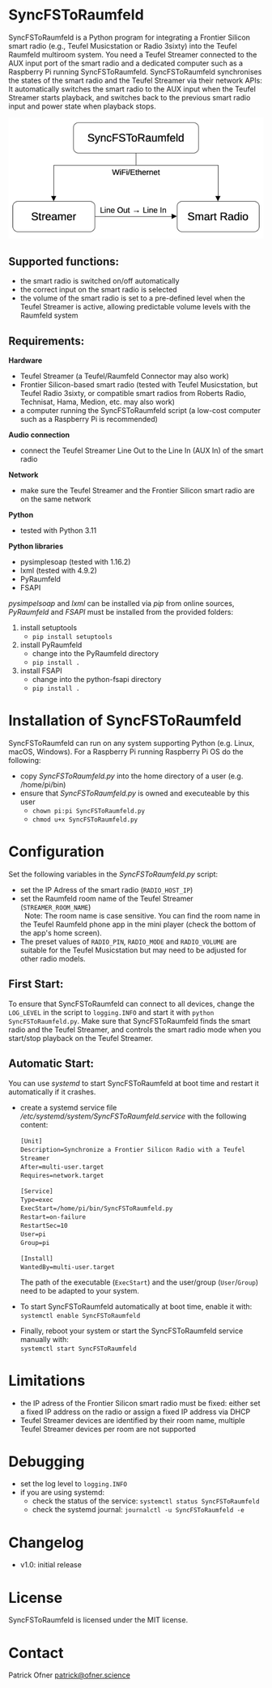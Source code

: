 SyncFSToRaumfeld
================
SyncFSToRaumfeld is a Python program for integrating a Frontier Silicon smart radio (e.g., Teufel Musicstation or Radio 3sixty) into the Teufel Raumfeld multiroom system. You need a Teufel Streamer connected to the AUX input port of the smart radio and a dedicated computer such as a Raspberry Pi running SyncFSToRaumfeld. SyncFSToRaumfeld synchronises the states of the smart radio and the Teufel Streamer via their network APIs: It automatically switches the smart radio to the AUX input when the Teufel Streamer starts playback, and switches back to the previous smart radio input and power state when playback stops.

![Image](overview.png "overview")


Supported functions:
--------------------
* the smart radio is switched on/off automatically
* the correct input on the smart radio is selected
* the volume of the smart radio is set to a pre-defined level when the Teufel Streamer is active, allowing predictable volume levels with the Raumfeld system


Requirements:
-------------
**Hardware**
* Teufel Streamer (a Teufel/Raumfeld Connector may also work)
* Frontier Silicon-based smart radio (tested with Teufel Musicstation, but Teufel Radio 3sixty, or compatible smart radios from Roberts Radio, Technisat, Hama, Medion, etc. may also work)
* a computer running the SyncFSToRaumfeld script (a low-cost computer such as a Raspberry Pi is recommended)

**Audio connection**
* connect the Teufel Streamer Line Out to the Line In (AUX In) of the smart radio

**Network**
* make sure the Teufel Streamer and the Frontier Silicon smart radio are on the same network

**Python**
* tested with Python 3.11

**Python libraries**
* pysimplesoap (tested with 1.16.2)
* lxml (tested with 4.9.2)
* PyRaumfeld
* FSAPI

_pysimpelsoap_ and _lxml_ can be installed via _pip_ from online sources, _PyRaumfeld_ and _FSAPI_ must be installed from the provided folders:
1. install setuptools  
    * `pip install setuptools`
2. install PyRaumfeld  
    * change into the PyRaumfeld directory  
    * `pip install .`
3. install FSAPI  
    * change into the python-fsapi directory  
    * `pip install .`


Installation of SyncFSToRaumfeld
================================
SyncFSToRaumfeld can run on any system supporting Python (e.g. Linux, macOS, Windows). For a Raspberry Pi running Raspberry Pi OS do the following:

* copy _SyncFSToRaumfeld.py_ into the home directory of a user (e.g. /home/pi/bin)
* ensure that _SyncFSToRaumfeld.py_ is owned and executeable by this user
  * `chown pi:pi SyncFSToRaumfeld.py`
  * `chmod u+x SyncFSToRaumfeld.py`

Configuration
=============
Set the following variables in the _SyncFSToRaumfeld.py_ script:

* set the IP Adress of the smart radio (`RADIO_HOST_IP`)
* set the Raumfeld room name of the Teufel Streamer (`STREAMER_ROOM_NAME`)  
  Note: The room name is case sensitive. You can find the room name in the Teufel Raumfeld phone app in the mini player (check the bottom of the app's home screen).
* The preset values of `RADIO_PIN`, `RADIO_MODE` and `RADIO_VOLUME` are suitable for the Teufel Musicstation but may need to be adjusted for other radio models.

First Start:
------------
To ensure that SyncFSToRaumfeld can connect to all devices, change the `LOG_LEVEL` in the script to `logging.INFO` and start it with `python SyncFSToRaumfeld.py`. Make sure that SyncFSToRaumfeld finds the smart radio and the Teufel Streamer, and controls the smart radio mode when you start/stop playback on the Teufel Streamer.

Automatic Start:
----------------
You can use _systemd_ to start SyncFSToRaumfeld at boot time and restart it automatically if it crashes.

* create a systemd service file _/etc/systemd/system/SyncFSToRaumfeld.service_ with the following content:

  `[Unit]`  
  `Description=Synchronize a Frontier Silicon Radio with a Teufel Streamer`  
  `After=multi-user.target`  
  `Requires=network.target`  

  `[Service]`  
  `Type=exec`  
  `ExecStart=/home/pi/bin/SyncFSToRaumfeld.py`  
  `Restart=on-failure`  
  `RestartSec=10`  
  `User=pi`  
  `Group=pi`  

  `[Install]`  
  `WantedBy=multi-user.target`

  The path of the executable (`ExecStart`) and the user/group (`User`/`Group`) need to be adapted to your system.

* To start SyncFSToRaumfeld automatically at boot time, enable it with:  
  `systemctl enable SyncFSToRaumfeld`

* Finally, reboot your system or start the SyncFSToRaumfeld service manually with:  
  `systemctl start SyncFSToRaumfeld`

Limitations
===========
* the IP adress of the Frontier Silicon smart radio must be fixed: either set a fixed IP address on the radio or assign a fixed IP address via DHCP
* Teufel Streamer devices are identified by their room name, multiple Teufel Streamer devices per room are not supported

Debugging
=========
* set the log level to `logging.INFO`
* if you are using systemd:
  * check the status of the service: `systemctl status SyncFSToRaumfeld`
  * check the systemd journal: `journalctl -u SyncFSToRaumfeld -e`

Changelog
=========

* v1.0: initial release

License
=======
SyncFSToRaumfeld is licensed under the MIT license.

Contact
=======
Patrick Ofner <patrick@ofner.science>
